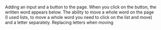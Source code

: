 Adding an input and a button to the page. When you click on the button, the written word appears below. The ability to move a whole word on the page (I used lists, to move a whole word you need to click on the list and move) and a letter separately. Replacing letters when moving
